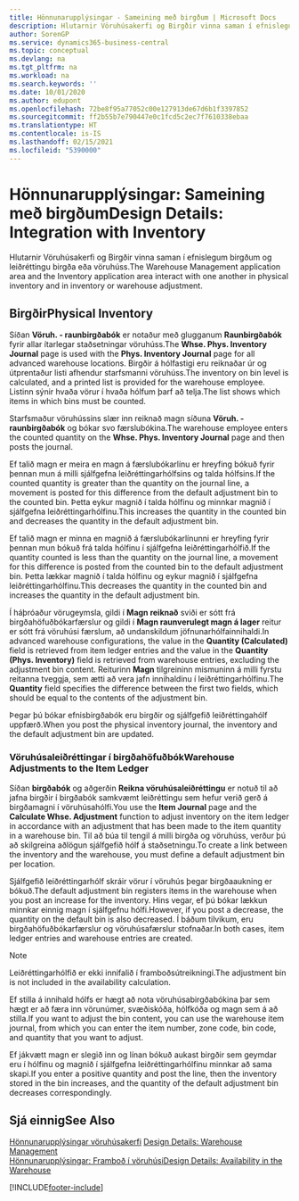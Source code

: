 ```yaml
---
title: Hönnunarupplýsingar - Sameining með birgðum | Microsoft Docs
description: Hlutarnir Vöruhúsakerfi og Birgðir vinna saman í efnislegum birgðum og leiðréttingu birgða eða vöruhúss.
author: SorenGP
ms.service: dynamics365-business-central
ms.topic: conceptual
ms.devlang: na
ms.tgt_pltfrm: na
ms.workload: na
ms.search.keywords: ''
ms.date: 10/01/2020
ms.author: edupont
ms.openlocfilehash: 72be8f95a77052c00e127913de67d6b1f3397852
ms.sourcegitcommit: ff2b55b7e790447e0c1fcd5c2ec7f7610338ebaa
ms.translationtype: HT
ms.contentlocale: is-IS
ms.lasthandoff: 02/15/2021
ms.locfileid: "5390000"
---
```

# <a name="design-details-integration-with-inventory"></a><span data-ttu-id="ba7e4-103">Hönnunarupplýsingar: Sameining með birgðum</span><span class="sxs-lookup"><span data-stu-id="ba7e4-103">Design Details: Integration with Inventory</span></span>
<span data-ttu-id="ba7e4-104">Hlutarnir Vöruhúsakerfi og Birgðir vinna saman í efnislegum birgðum og leiðréttingu birgða eða vöruhúss.</span><span class="sxs-lookup"><span data-stu-id="ba7e4-104">The Warehouse Management application area and the Inventory application area interact with one another in physical inventory and in inventory or warehouse adjustment.</span></span>  
  
## <a name="physical-inventory"></a><span data-ttu-id="ba7e4-105">Birgðir</span><span class="sxs-lookup"><span data-stu-id="ba7e4-105">Physical Inventory</span></span>  
 <span data-ttu-id="ba7e4-106">Síðan **Vöruh. - raunbirgðabók** er notaður með glugganum **Raunbirgðabók** fyrir allar ítarlegar staðsetningar vöruhúss.</span><span class="sxs-lookup"><span data-stu-id="ba7e4-106">The **Whse. Phys. Inventory Journal** page is used with the **Phys. Inventory Journal** page for all advanced warehouse locations.</span></span> <span data-ttu-id="ba7e4-107">Birgðir á hólfastigi eru reiknaðar úr og útprentaður listi afhendur starfsmanni vöruhúss.</span><span class="sxs-lookup"><span data-stu-id="ba7e4-107">The inventory on bin level is calculated, and a printed list is provided for the warehouse employee.</span></span> <span data-ttu-id="ba7e4-108">Listinn sýnir hvaða vörur í hvaða hólfum þarf að telja.</span><span class="sxs-lookup"><span data-stu-id="ba7e4-108">The list shows which items in which bins must be counted.</span></span>  
  
 <span data-ttu-id="ba7e4-109">Starfsmaður vöruhússins slær inn reiknað magn síðuna **Vöruh. - raunbirgðabók** og bókar svo færslubókina.</span><span class="sxs-lookup"><span data-stu-id="ba7e4-109">The warehouse employee enters the counted quantity on the **Whse. Phys. Inventory Journal** page and then posts the journal.</span></span>  
  
 <span data-ttu-id="ba7e4-110">Ef talið magn er meira en magn á færslubókarlínu er hreyfing bókuð fyrir þennan mun á milli sjálfgefna leiðréttingarhólfsins og talda hólfsins.</span><span class="sxs-lookup"><span data-stu-id="ba7e4-110">If the counted quantity is greater than the quantity on the journal line, a movement is posted for this difference from the default adjustment bin to the counted bin.</span></span> <span data-ttu-id="ba7e4-111">Þetta eykur magnið í talda hólfinu og minnkar magnið í sjálfgefna leiðréttingarhólfinu.</span><span class="sxs-lookup"><span data-stu-id="ba7e4-111">This increases the quantity in the counted bin and decreases the quantity in the default adjustment bin.</span></span>  
  
 <span data-ttu-id="ba7e4-112">Ef talið magn er minna en magnið á færslubókarlínunni er hreyfing fyrir þennan mun bókuð frá talda hólfinu í sjálfgefna leiðréttingarhólfið.</span><span class="sxs-lookup"><span data-stu-id="ba7e4-112">If the quantity counted is less than the quantity on the journal line, a movement for this difference is posted from the counted bin to the default adjustment bin.</span></span> <span data-ttu-id="ba7e4-113">Þetta lækkar magnið í talda hólfinu og eykur magnið í sjálfgefna leiðréttingarhólfinu.</span><span class="sxs-lookup"><span data-stu-id="ba7e4-113">This decreases the quantity in the counted bin and increases the quantity in the default adjustment bin.</span></span>  
  
 <span data-ttu-id="ba7e4-114">Í háþróaður vörugeymsla, gildi í **Magn reiknað** sviði er sótt frá birgðahöfuðbókarfærslur og gildi í **Magn raunverulegt magn á lager** reitur er sótt frá vöruhúsi færslum, að undanskildum jöfnunarhólfainnihaldi.</span><span class="sxs-lookup"><span data-stu-id="ba7e4-114">In advanced warehouse configurations, the value in the **Quantity (Calculated)** field is retrieved from item ledger entries and the value in the **Quantity (Phys. Inventory)** field is retrieved from warehouse entries, excluding the adjustment bin content.</span></span> <span data-ttu-id="ba7e4-115">Reiturinn **Magn** tilgreininn mismuninn á milli fyrstu reitanna tveggja, sem ætti að vera jafn innihaldinu í leiðréttingarhólfinu.</span><span class="sxs-lookup"><span data-stu-id="ba7e4-115">The **Quantity** field specifies the difference between the first two fields, which should be equal to the contents of the adjustment bin.</span></span>  
  
 <span data-ttu-id="ba7e4-116">Þegar þú bókar efnisbirgðabók eru birgðir og sjálfgefið leiðréttingahólf uppfærð.</span><span class="sxs-lookup"><span data-stu-id="ba7e4-116">When you post the physical inventory journal, the inventory and the default adjustment bin are updated.</span></span>  
  
### <a name="warehouse-adjustments-to-the-item-ledger"></a><span data-ttu-id="ba7e4-117">Vöruhúsaleiðréttingar í birgðahöfuðbók</span><span class="sxs-lookup"><span data-stu-id="ba7e4-117">Warehouse Adjustments to the Item Ledger</span></span>  
 <span data-ttu-id="ba7e4-118">Síðan **birgðabók** og aðgerðin **Reikna vöruhúsaleiðréttingu** er notuð til að jafna birgðir í birgðabók samkvæmt leiðréttingu sem hefur verið gerð á birgðamagni í vöruhúsahólfi.</span><span class="sxs-lookup"><span data-stu-id="ba7e4-118">You use the **Item Journal** page and the **Calculate Whse. Adjustment** function to adjust inventory on the item ledger in accordance with an adjustment that has been made to the item quantity in a warehouse bin.</span></span> <span data-ttu-id="ba7e4-119">Til að búa til tengil á milli birgða og vöruhúss, verður þú að skilgreina aðlögun sjálfgefið hólf á staðsetningu.</span><span class="sxs-lookup"><span data-stu-id="ba7e4-119">To create a link between the inventory and the warehouse, you must define a default adjustment bin per location.</span></span>  
  
 <span data-ttu-id="ba7e4-120">Sjálfgefið leiðréttingarhólf skráir vörur í vöruhús þegar birgðaaukning er bókuð.</span><span class="sxs-lookup"><span data-stu-id="ba7e4-120">The default adjustment bin registers items in the warehouse when you post an increase for the inventory.</span></span> <span data-ttu-id="ba7e4-121">Hins vegar, ef þú bókar lækkun minnkar einnig magn í sjálfgefnu hólfi.</span><span class="sxs-lookup"><span data-stu-id="ba7e4-121">However, if you post a decrease, the quantity on the default bin is also decreased.</span></span> <span data-ttu-id="ba7e4-122">Í báðum tilvikum, eru birgðahöfuðbókarfærslur og vöruhúsafærslur stofnaðar.</span><span class="sxs-lookup"><span data-stu-id="ba7e4-122">In both cases, item ledger entries and warehouse entries are created.</span></span>  
  
> [!NOTE]  
>  <span data-ttu-id="ba7e4-123">Leiðréttingarhólfið er ekki innifalið í framboðsútreikningi.</span><span class="sxs-lookup"><span data-stu-id="ba7e4-123">The adjustment bin is not included in the availability calculation.</span></span>  
  
 <span data-ttu-id="ba7e4-124">Ef stilla á innihald hólfs er hægt að nota vöruhúsabirgðabókina þar sem hægt er að færa inn vörunúmer, svæðiskóða, hólfkóða og magn sem á að stilla.</span><span class="sxs-lookup"><span data-stu-id="ba7e4-124">If you want to adjust the bin content, you can use the warehouse item journal, from which you can enter the item number, zone code, bin code, and quantity that you want to adjust.</span></span>  
  
 <span data-ttu-id="ba7e4-125">Ef jákvætt magn er slegið inn og línan bókuð aukast birgðir sem geymdar eru í hólfinu og magnið í sjálfgefna leiðréttingarhólfinu minnkar að sama skapi.</span><span class="sxs-lookup"><span data-stu-id="ba7e4-125">If you enter a positive quantity and post the line, then the inventory stored in the bin increases, and the quantity of the default adjustment bin decreases correspondingly.</span></span>  
  
## <a name="see-also"></a><span data-ttu-id="ba7e4-126">Sjá einnig</span><span class="sxs-lookup"><span data-stu-id="ba7e4-126">See Also</span></span>  
 <span data-ttu-id="ba7e4-127">[Hönnunarupplýsingar vöruhúsakerfi](design-details-warehouse-management.md) </span><span class="sxs-lookup"><span data-stu-id="ba7e4-127">[Design Details: Warehouse Management](design-details-warehouse-management.md) </span></span>  
 [<span data-ttu-id="ba7e4-128">Hönnunarupplýsingar: Framboð í vöruhúsi</span><span class="sxs-lookup"><span data-stu-id="ba7e4-128">Design Details: Availability in the Warehouse</span></span>](design-details-availability-in-the-warehouse.md)

[!INCLUDE[footer-include](includes/footer-banner.md)]
